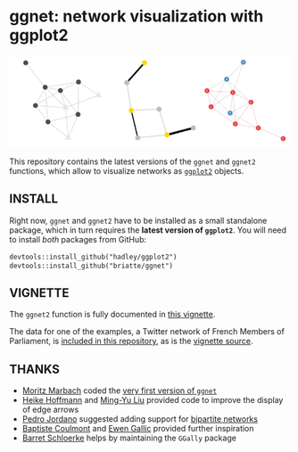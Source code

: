 # ggnet: network visualization with ggplot2

![](inst/demo.png)

This repository contains the latest versions of the `ggnet` and `ggnet2` functions, which allow to visualize networks as [`ggplot2`](http://ggplot2.org/) objects.

## INSTALL

Right now, `ggnet` and `ggnet2` have to be installed as a small standalone package, which in turn requires the __latest version of `ggplot2`__. You will need to install _both_ packages from GitHub:

```{r}
devtools::install_github("hadley/ggplot2")
devtools::install_github("briatte/ggnet")
```

## VIGNETTE

The `ggnet2` function is fully documented in [this vignette](https://briatte.github.io/ggnet/).

The data for one of the examples, a Twitter network of French Members of Parliament, is [included in this repository](inst/extdata), as is the [vignette source](vignettes).

## THANKS

- [Moritz Marbach](https://github.com/sumtxt) coded the [very first version of `ggnet`](http://sumtxt.wordpress.com/2011/07/02/visualizing-networks-with-ggplot2-in-r/)
- [Heike Hoffmann](https://github.com/heike) and [Ming-Yu Liu](https://github.com/ethen8181) provided code to improve the display of edge arrows
- [Pedro Jordano](https://github.com/pedroj) suggested adding support for [bipartite networks](https://github.com/pedroj/bipartite_plots)
- [Baptiste Coulmont](http://coulmont.com/index.php?s=d%C3%A9put%C3%A9s) and [Ewen Gallic](http://freakonometrics.blog.free.fr/index.php?post/Twitter-deputes) provided further inspiration
- [Barret Schloerke](https://github.com/schloerke) helps by maintaining the `GGally` package
